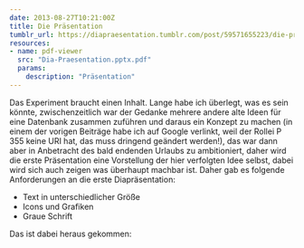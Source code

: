 ```yaml
---
date: 2013-08-27T10:21:00Z
title: Die Präsentation
tumblr_url: https://diapraesentation.tumblr.com/post/59571655223/die-pr%C3%A4sentation
resources:
- name: pdf-viewer
  src: "Dia-Praesentation.pptx.pdf"
  params:
    description: "Präsentation"
---
```

Das Experiment braucht einen Inhalt. Lange habe ich überlegt, was es sein könnte, zwischenzeitlich war der Gedanke mehrere andere alte Ideen für eine Datenbank zusammen zuführen und daraus ein Konzept zu machen (in einem der vorigen Beiträge habe ich auf Google verlinkt, weil der Rollei P 355 keine URI hat, das muss dringend geändert werden!), das war dann aber in Anbetracht des bald endenden Urlaubs zu ambitioniert, daher wird die erste Präsentation eine Vorstellung der hier verfolgten Idee selbst, dabei wird sich auch zeigen was überhaupt machbar ist. Daher gab es folgende Anforderungen an die erste Diapräsentation:

- Text in unterschiedlicher Größe
- Icons und Grafiken
- Graue Schrift

Das ist dabei heraus gekommen:
